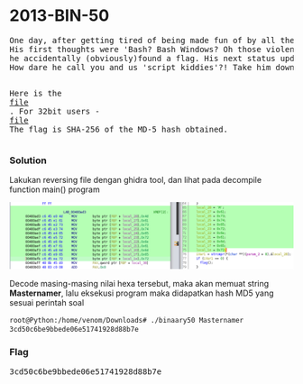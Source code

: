 <h1><b>2013-BIN-50</h1></b>
<pre>
One day, after getting tired of being made fun of by all the other hackers, he decided to finally take a look at BASH.
His first thoughts were 'Bash? Bash Windows? Oh those violent script kiddies!'. After finishing hundreds of online tutorials,
he accidentally (obviously)found a flag. His next status update was ' The script kiddies will never be able to get the flag from this password protected binary.
How dare he call you and us 'script kiddies'?! Take him down.

Here is the <a href="http://static.beast.sdslabs.co/static/2013-BIN-50/binary50.zip">file</a> . For 32bit users - <a href="http://static.beast.sdslabs.co/static/2013-BIN-50/binary50_32bit.zip">file</a>
The flag is SHA-256 of the MD-5 hash obtained.
</pre>
<h3><b>Solution</b></h3>
<p>Lakukan reversing file dengan ghidra tool, dan lihat pada decompile function main() program</p>
<p align='center'>
  <img src="https://github.com/enomarozi/Writeup-CTF/blob/master/BackdoorCTF/Images/2013-BIN-50.jpg">
</p>
<p>Decode masing-masing nilai hexa tersebut, maka akan memuat string <b>Masternamer</b>, lalu eksekusi program maka didapatkan hash MD5 yang sesuai perintah soal</p>
  
```console
root@Python:/home/venom/Downloads# ./binaary50 Masternamer
3cd50c6be9bbede06e51741928d88b7e
```
<h3><b>Flag</b></h3>
<pre>
3cd50c6be9bbede06e51741928d88b7e
</pre>
